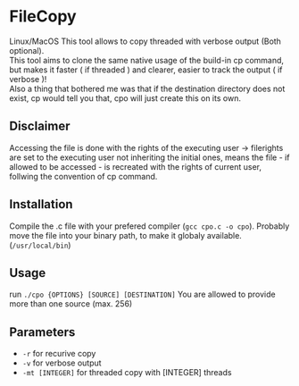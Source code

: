 # FileCopy
Linux/MacOS
This tool allows to copy threaded with verbose output (Both optional).  
This tool aims to clone the same native usage of the build-in cp command, but makes it faster ( if threaded ) and clearer, easier to track the output ( if verbose )!  
Also a thing that bothered me was that if the destination directory does not exist, cp would tell you that, cpo will just create this on its own.  

## Disclaimer
Accessing the file is done with the rights of the executing user -> filerights are set to the executing user not inheriting the initial ones, means the file - if allowed to be accessed - is recreated with the rights of current user, follwing the convention of cp command.  

## Installation
Compile the .c file with your prefered compiler (`gcc cpo.c -o cpo`).
Probably move the file into your binary path, to make it globaly available. (`/usr/local/bin`)

## Usage
run `./cpo {OPTIONS} [SOURCE] [DESTINATION]`
You are allowed to provide more than one source (max. 256)

## Parameters
- `-r` for recurive copy
- `-v` for verbose output
- `-mt [INTEGER]` for threaded copy with [INTEGER] threads
